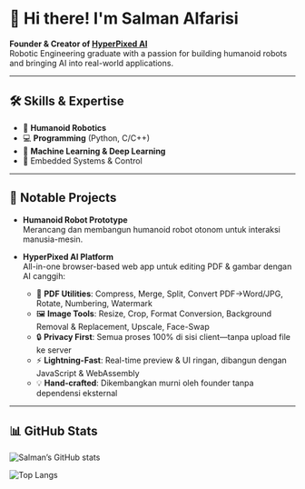 # 👋 Hi there! I'm Salman Alfarisi

**Founder & Creator of [HyperPixed AI](https://www.hyperpixedai.com)**  
Robotic Engineering graduate with a passion for building humanoid robots and bringing AI into real-world applications.

---

## 🛠️ Skills & Expertise
- 🤖 **Humanoid Robotics**  
- 💻 **Programming** (Python, C/C++)  
- 🧠 **Machine Learning & Deep Learning**  
- 🔌 Embedded Systems & Control  

---

## 🚀 Notable Projects
- **Humanoid Robot Prototype**  
  Merancang dan membangun humanoid robot otonom untuk interaksi manusia-mesin.

- **HyperPixed AI Platform**  
  All-in-one browser-based web app untuk editing PDF & gambar dengan AI canggih:  
  - 🔧 **PDF Utilities**: Compress, Merge, Split, Convert PDF→Word/JPG, Rotate, Numbering, Watermark  
  - 🖼️ **Image Tools**: Resize, Crop, Format Conversion, Background Removal & Replacement, Upscale, Face-Swap  
  - 🔒 **Privacy First**: Semua proses 100% di sisi client—tanpa upload file ke server  
  - ⚡ **Lightning-Fast**: Real-time preview & UI ringan, dibangun dengan JavaScript & WebAssembly  
  - 💡 **Hand-crafted**: Dikembangkan murni oleh founder tanpa dependensi eksternal

---

## 📊 GitHub Stats
![Salman’s GitHub stats](https://github-readme-stats.vercel.app/api?username=salmanalfarisi11&show_icons=true&theme=default)

![Top Langs](https://github-readme-stats.vercel.app/api/top-langs/?username=salmanalfarisi11&layout=compact&theme=default)
